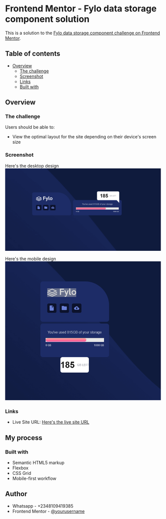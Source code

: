 # Frontend Mentor - Fylo data storage component solution

This is a solution to the [Fylo data storage component challenge on Frontend Mentor](https://www.frontendmentor.io/challenges/fylo-data-storage-component-1dZPRbV5n). 

## Table of contents

- [Overview](#overview)
  - [The challenge](#the-challenge)
  - [Screenshot](#screenshot)
  - [Links](#links)
  - [Built with](#built-with)

## Overview

### The challenge

Users should be able to:

- View the optimal layout for the site depending on their device's screen size

### Screenshot
Here's the desktop design
![](screenshots/desktop.png)

Here's the mobile design
![](screenshots/mobile.png)



### Links

- Live Site URL: [Here's the live site URL ](https://adebimpeabdulhamideniola.github.io/fylo_data_storage/)

## My process

### Built with

- Semantic HTML5 markup
- Flexbox
- CSS Grid
- Mobile-first workflow



## Author

- Whatsapp - +2348109419385
- Frontend Mentor - [@yourusername](https://www.frontendmentor.io/profile/yourusername)
